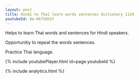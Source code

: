 ```yaml
---
layout: post
title: Hindi to Thai learn words sentences dictionary 1129 
youtubeId: 8e-OkfVGk2Y
---
```

 
 
Helps to learn Thai words and sentences for Hindi speakers.

Opportunitiy to repeat the words sentences. 

Practice Thai language. 
 
{% include youtubePlayer.html id=page.youtubeId %}
 
 
{% include analytics.html %}